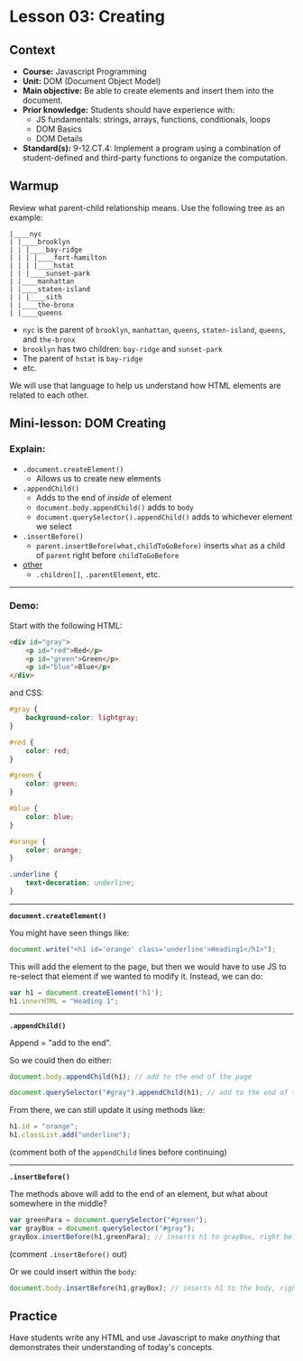 # Lesson 03: Creating


## Context
* **Course:** Javascript Programming
* **Unit:** DOM (Document Object Model)
* **Main objective:** Be able to create elements and insert them into the document.
* **Prior knowledge:** Students should have experience with:
  * JS fundamentals: strings, arrays, functions, conditionals, loops
  * DOM Basics
  * DOM Details
* **Standard(s):** 9-12.CT.4: Implement a program using a combination of student-defined and third-party functions to organize the computation.


## Warmup

Review what parent-child relationship means. Use the following tree as an example:

```
|____nyc
| |____brooklyn
| | |____bay-ridge
| | | |____fort-hamilton
| | | |____hstat
| | |____sunset-park
| |____manhattan
| |____staten-island
| | |____sith
| |____the-bronx
| |____queens

```
* `nyc` is the parent of `brooklyn`, `manhattan`, `queens`, `staten-island`, `queens`, and `the-bronx`
* `brooklyn` has two children: `bay-ridge` and `sunset-park`
* The parent of `hstat` is `bay-ridge`
* etc.

We will use that language to help us understand how HTML elements are related to each other.

## Mini-lesson: **DOM Creating**

### Explain:

* `.document.createElement()`
  * Allows us to create new elements
* `.appendChild()`
  * Adds to the end of _inside_ of element
  * `document.body.appendChild()` adds to `body`
  * `document.querySelector().appendChild()` adds to whichever element we select
* `.insertBefore()`
  * `parent.insertBefore(what,childToGoBefore)` inserts `what` as a child of `parent` right before `childToGoBefore`
* [other](https://www.w3schools.com/jsref/dom_obj_all.asp)
  * `.children[]`, `.parentElement`, etc.

---

### Demo:

Start with the following HTML:

```html
<div id="gray">
    <p id="red">Red</p>
    <p id="green">Green</p>
    <p id="blue">Blue</p>
</div>
```

and CSS:

```css
#gray {
    background-color: lightgray;
}

#red {
    color: red;
}

#green {
    color: green;
}

#blue {
    color: blue;
}

#orange {
    color: orange;
}

.underline {
    text-decoration: underline;
}
```

---

**`document.createElement()`**

You might have seen things like:

```js
document.write("<h1 id='orange' class='underline'>Heading1</h1>");
```

This will add the element to the page, but then we would have to use JS to re-select that element if we wanted to modify it. Instead, we can do: 

```js
var h1 = document.createElement('h1');
h1.innerHTML = "Heading 1";
```


---

**`.appendChild()`**

Append = "add to the end".

So we could then do either:

```js
document.body.appendChild(h1); // add to the end of the page
```


```js
document.querySelector("#gray").appendChild(h1); // add to the end of the gray div
```

From there, we can still update it using methods like:

```js
h1.id = "orange";
h1.classList.add("underline");
```

(comment both of the `appendChild` lines before continuing)

---

**`.insertBefore()`**

The methods above will add to the end of an element, but what about somewhere in the middle? 

```js
var greenPara = document.querySelector("#green");
var grayBox = document.querySelector("#gray");
grayBox.insertBefore(h1,greenPara); // inserts h1 to grayBox, right before greenPara
```

(comment `.insertBefore()` out)

Or we could insert within the `body`:

```js
document.body.insertBefore(h1,grayBox); // inserts h1 to the body, right before grayBox
```

## Practice
Have students write any HTML and use Javascript to make _anything_ that demonstrates their understanding of today's concepts.
